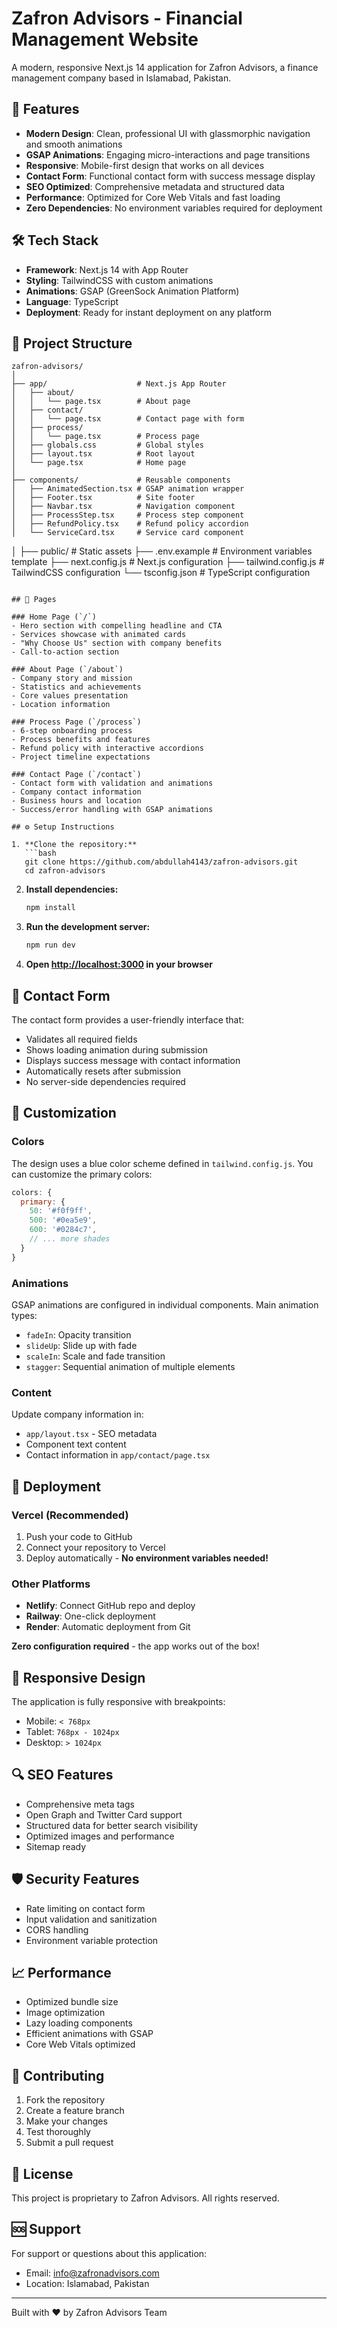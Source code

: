 # Zafron Advisors - Financial Management Website

A modern, responsive Next.js 14 application for Zafron Advisors, a finance management company based in Islamabad, Pakistan.

## 🚀 Features

- **Modern Design**: Clean, professional UI with glassmorphic navigation and smooth animations
- **GSAP Animations**: Engaging micro-interactions and page transitions
- **Responsive**: Mobile-first design that works on all devices
- **Contact Form**: Functional contact form with success message display
- **SEO Optimized**: Comprehensive metadata and structured data
- **Performance**: Optimized for Core Web Vitals and fast loading
- **Zero Dependencies**: No environment variables required for deployment

## 🛠 Tech Stack

- **Framework**: Next.js 14 with App Router
- **Styling**: TailwindCSS with custom animations
- **Animations**: GSAP (GreenSock Animation Platform)
- **Language**: TypeScript
- **Deployment**: Ready for instant deployment on any platform

## 📂 Project Structure

```
zafron-advisors/
│
├── app/                    # Next.js App Router
│   ├── about/
│   │   └── page.tsx        # About page
│   ├── contact/
│   │   └── page.tsx        # Contact page with form
│   ├── process/
│   │   └── page.tsx        # Process page
│   ├── globals.css         # Global styles
│   ├── layout.tsx          # Root layout
│   └── page.tsx            # Home page
│
├── components/             # Reusable components
│   ├── AnimatedSection.tsx # GSAP animation wrapper
│   ├── Footer.tsx          # Site footer
│   ├── Navbar.tsx          # Navigation component
│   ├── ProcessStep.tsx     # Process step component
│   ├── RefundPolicy.tsx    # Refund policy accordion
│   └── ServiceCard.tsx     # Service card component
```
│
├── public/                 # Static assets
├── .env.example            # Environment variables template
├── next.config.js          # Next.js configuration
├── tailwind.config.js      # TailwindCSS configuration
└── tsconfig.json           # TypeScript configuration
```

## 🎨 Pages

### Home Page (`/`)
- Hero section with compelling headline and CTA
- Services showcase with animated cards
- "Why Choose Us" section with company benefits
- Call-to-action section

### About Page (`/about`)
- Company story and mission
- Statistics and achievements
- Core values presentation
- Location information

### Process Page (`/process`)
- 6-step onboarding process
- Process benefits and features
- Refund policy with interactive accordions
- Project timeline expectations

### Contact Page (`/contact`)
- Contact form with validation and animations
- Company contact information
- Business hours and location
- Success/error handling with GSAP animations

## ⚙️ Setup Instructions

1. **Clone the repository:**
   ```bash
   git clone https://github.com/abdullah4143/zafron-advisors.git
   cd zafron-advisors
   ```

2. **Install dependencies:**
   ```bash
   npm install
   ```

3. **Run the development server:**
   ```bash
   npm run dev
   ```

4. **Open [http://localhost:3000](http://localhost:3000) in your browser**

## 📧 Contact Form

The contact form provides a user-friendly interface that:
- Validates all required fields
- Shows loading animation during submission
- Displays success message with contact information
- Automatically resets after submission
- No server-side dependencies required

## 🎨 Customization

### Colors
The design uses a blue color scheme defined in `tailwind.config.js`. You can customize the primary colors:

```javascript
colors: {
  primary: {
    50: '#f0f9ff',
    500: '#0ea5e9',
    600: '#0284c7',
    // ... more shades
  }
}
```

### Animations
GSAP animations are configured in individual components. Main animation types:
- `fadeIn`: Opacity transition
- `slideUp`: Slide up with fade
- `scaleIn`: Scale and fade transition
- `stagger`: Sequential animation of multiple elements

### Content
Update company information in:
- `app/layout.tsx` - SEO metadata
- Component text content
- Contact information in `app/contact/page.tsx`

## 🚀 Deployment

### Vercel (Recommended)
1. Push your code to GitHub
2. Connect your repository to Vercel
3. Deploy automatically - **No environment variables needed!**

### Other Platforms
- **Netlify**: Connect GitHub repo and deploy
- **Railway**: One-click deployment
- **Render**: Automatic deployment from Git

**Zero configuration required** - the app works out of the box!

## 📱 Responsive Design

The application is fully responsive with breakpoints:
- Mobile: `< 768px`
- Tablet: `768px - 1024px`
- Desktop: `> 1024px`

## 🔍 SEO Features

- Comprehensive meta tags
- Open Graph and Twitter Card support
- Structured data for better search visibility
- Optimized images and performance
- Sitemap ready

## 🛡 Security Features

- Rate limiting on contact form
- Input validation and sanitization
- CORS handling
- Environment variable protection

## 📈 Performance

- Optimized bundle size
- Image optimization
- Lazy loading components
- Efficient animations with GSAP
- Core Web Vitals optimized

## 🤝 Contributing

1. Fork the repository
2. Create a feature branch
3. Make your changes
4. Test thoroughly
5. Submit a pull request

## 📄 License

This project is proprietary to Zafron Advisors. All rights reserved.

## 🆘 Support

For support or questions about this application:
- Email: info@zafronadvisors.com
- Location: Islamabad, Pakistan

---

Built with ❤️ by Zafron Advisors Team